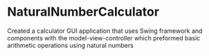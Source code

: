 # NaturalNumberCalculator
Created a calculator GUI application that uses Swing framework and components with the model-view-controller which preformed  basic arithmetic operations using natural numbers 
